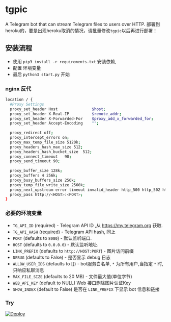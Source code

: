 # tgpic
A Telegram bot that can stream Telegram files to users over HTTP.
部署到heroku的，要是出现heroku取消的情况，请批量修改`tgpic`以后再进行部署！

## 安装流程
- 使用 `pip3 install -r requirements.txt` 安装依赖, 
- 配置 环境变量 
- 最后 `python3 start.py` 开始

### nginx 反代
```bash
location / {
  #Proxy Settings
  proxy_set_header Host               $host;
  proxy_set_header X-Real-IP          $remote_addr;
  proxy_set_header X-Forwarded-For    $proxy_add_x_forwarded_for;
  proxy_set_header Accept-Encoding    "";
  
  proxy_redirect off;
  proxy_intercept_errors on;
  proxy_max_temp_file_size 5120k;
  proxy_headers_hash_max_size 512;
  proxy_headers_hash_bucket_size  512;
  proxy_connect_timeout   90;
  proxy_send_timeout 90;
  
  proxy_buffer_size 128k;
  proxy_buffers 4 256k;
  proxy_busy_buffers_size 256k;
  proxy_temp_file_write_size 2560k;
  proxy_next_upstream error timeout invalid_header http_500 http_502 http_503 http_504;
  proxy_pass http://<HOST>:<PORT>;
}
```
### 必要的环境变量
* `TG_API_ID` (required) - Telegram API ID ,从 https://my.telegram.org 获取.
* `TG_API_HASH` (required) - Telegram API hash, 同上
* `PORT` (defaults to `8080`) - 默认监听端口.
* `HOST` (defaults to `0.0.0.0`) - 默认监听地址.
* `LINK_PREFIX` (defaults to `http://HOST:PORT`) - 图片访问前缀
* `DEBUG` (defaults to False) - 是否显示 debug 日志
* `ALLOW_USER_IDS` (defaults to []) - bot服务白名单, `*` 为所有用户,当指定 `*` 时,只响应私聊消息
* `MAX_FILE_SIZE` (defaults to 20 MB) - 文件最大值(单位字节)
* `WEB_API_KEY` (default to NULL) Web 接口删除图片认证Key
* `SHOW_INDEX` (default to False) 是否在 `LINK_PREFIX` 下显示 bot 信息和链接

### Try
[![Deploy](https://www.herokucdn.com/deploy/button.svg)](https://heroku.com/deploy)
